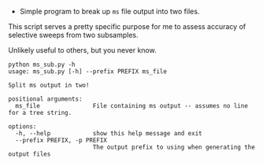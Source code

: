 - Simple program to break up `ms` file output into two files. 

This script serves a pretty specific purpose for me to assess accuracy of selective sweeps from two subsamples.

Unlikely useful to others, but you never know. 

```
python ms_sub.py -h
usage: ms_sub.py [-h] --prefix PREFIX ms_file

Split ms output in two!

positional arguments:
  ms_file               File containing ms output -- assumes no line for a tree string.

options:
  -h, --help            show this help message and exit
  --prefix PREFIX, -p PREFIX
                        The output prefix to using when generating the output files
```
